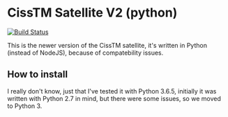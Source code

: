 # CissTM Satellite V2 (python)
[![Build Status](https://travis-ci.com/CISSTM/SatelliteV2.svg?branch=master)](https://travis-ci.com/CISSTM/SatelliteV2)

This is the newer version of the CissTM satellite, it's written in Python (instead of NodeJS), because of compatebility issues.

## How to install
I really don't know, just that I've tested it with Python 3.6.5, initially it was written with Python 2.7 in mind, but there were some issues, so we moved to Python 3.